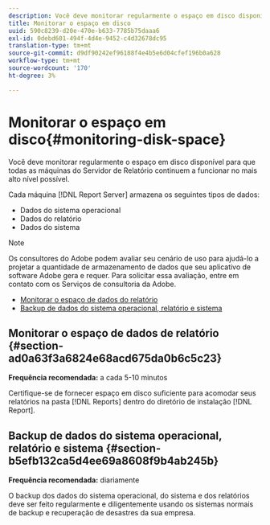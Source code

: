 ```yaml
---
description: Você deve monitorar regularmente o espaço em disco disponível para que todas as máquinas do Servidor de Relatório continuem a funcionar no mais alto nível possível.
title: Monitorar o espaço em disco
uuid: 590c8239-d20e-470e-b633-7785b75daaa6
exl-id: 0debd601-494f-4d4e-9452-c4d32678dc95
translation-type: tm+mt
source-git-commit: d9df90242ef96188f4e4b5e6d04cfef196b0a628
workflow-type: tm+mt
source-wordcount: '170'
ht-degree: 3%

---
```


# Monitorar o espaço em disco{#monitoring-disk-space}

Você deve monitorar regularmente o espaço em disco disponível para que todas as máquinas do Servidor de Relatório continuem a funcionar no mais alto nível possível.

Cada máquina [!DNL Report Server] armazena os seguintes tipos de dados:

* Dados do sistema operacional
* Dados do relatório
* Dados do sistema

>[!NOTE]
>
>Os consultores do Adobe podem avaliar seu cenário de uso para ajudá-lo a projetar a quantidade de armazenamento de dados que seu aplicativo de software Adobe gera e requer. Para solicitar essa avaliação, entre em contato com os Serviços de consultoria da Adobe.

* [Monitorar o espaço de dados do relatório](../../../home/c-rpt-oview/c-admin-rpt/c-mon-disk-sp.md#section-ad0a63f3a6824e68acd675da0b6c5c23)
* [Backup de dados do sistema operacional, relatório e sistema](../../../home/c-rpt-oview/c-admin-rpt/c-mon-disk-sp.md#section-b5efb132ca5d4ee69a8608f9b4ab245b)

## Monitorar o espaço de dados de relatório {#section-ad0a63f3a6824e68acd675da0b6c5c23}

**Frequência recomendada:** a cada 5-10 minutos

Certifique-se de fornecer espaço em disco suficiente para acomodar seus relatórios na pasta [!DNL Reports] dentro do diretório de instalação [!DNL Report].

## Backup de dados do sistema operacional, relatório e sistema {#section-b5efb132ca5d4ee69a8608f9b4ab245b}

**Frequência recomendada:** diariamente

O backup dos dados do sistema operacional, do sistema e dos relatórios deve ser feito regularmente e diligentemente usando os sistemas normais de backup e recuperação de desastres da sua empresa.
